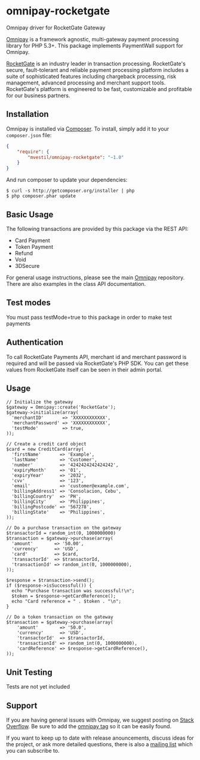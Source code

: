 # omnipay-rocketgate
Omnipay driver for RocketGate Gateway

[Omnipay](https://github.com/thephpleague/omnipay) is a framework agnostic, multi-gateway payment
processing library for PHP 5.3+. This package implements PaymentWall support for Omnipay.

[RocketGate](https://www.rocketgate.com/) is an industry leader in transaction processing. 
RocketGate's secure, fault-tolerant and reliable payment processing platform includes a suite of
 sophisticated features including chargeback processing, risk management, advanced processing 
 and merchant support tools. RocketGate's platform is engineered to be fast, customizable and profitable for our business partners.

## Installation

Omnipay is installed via [Composer](http://getcomposer.org/). To install, simply add it
to your `composer.json` file:

```json
{
    "require": {
        "mvestil/omnipay-rocketgate": "~1.0"
    }
}
```

And run composer to update your dependencies:

    $ curl -s http://getcomposer.org/installer | php
    $ php composer.phar update

## Basic Usage

The following transactions are provided by this package via the REST API:

* Card Payment
* Token Payment
* Refund
* Void
* 3DSecure

For general usage instructions, please see the main [Omnipay](https://github.com/thephpleague/omnipay)
repository.  There are also examples in the class API documentation.

## Test modes

You must pass testMode=true to this package in order to make test payments

## Authentication

To call RocketGate Payments API, merchant id and merchant password is required and will be passed
via RocketGate's PHP SDK. You can get these values from RocketGate itself can be seen in their admin portal.

## Usage

```
// Initialize the gateway
$gateway = Omnipay::create('RocketGate');
$gateway->initialize(array(
  'merchantID'       => 'XXXXXXXXXXXX',
  'merchantPassword' => 'XXXXXXXXXXXX',
  'testMode'         => true,
));

// Create a credit card object
$card = new CreditCard(array(
  'firstName'       => 'Example',
  'lastName'        => 'Customer',
  'number'          => '4242424242424242',
  'expiryMonth'     => '01',
  'expiryYear'      => '2032',
  'cvv'             => '123',
  'email'           => 'customer@example.com',
  'billingAddress1' => 'Consolacion, Cebu',
  'billingCountry'  => 'PH',
  'billingCity'     => 'Philippines',
  'billingPostcode' => '567278',
  'billingState'    => 'Philippines',
));

// Do a purchase transaction on the gateway
$transactorId = random_int(0, 1000000000)
$transaction = $gateway->purchase(array(
  'amount'        => '50.00',
  'currency'      => 'USD',
  'card'          => $card,
  'transactorId'  => $transactorId,
  'transactionId' => random_int(0, 1000000000),
));

$response = $transaction->send();
if ($response->isSuccessful()) {
  echo "Purchase transaction was successful!\n";
  $token = $response->getCardReference();
  echo "Card reference = " . $token . "\n";
}

// Do a token transaction on the gateway
$transaction = $gateway->purchase(array(
    'amount'        => '50.0',
    'currency'      => 'USD',
    'transactorId'  => $transactorId,
    'transactionId' => random_int(0, 1000000000),
    'cardReference' => $response->getCardReference(),
));
```

## Unit Testing

Tests are not yet included

## Support

If you are having general issues with Omnipay, we suggest posting on
[Stack Overflow](http://stackoverflow.com/). Be sure to add the
[omnipay tag](http://stackoverflow.com/questions/tagged/omnipay) so it can be easily found.

If you want to keep up to date with release anouncements, discuss ideas for the project,
or ask more detailed questions, there is also a [mailing list](https://groups.google.com/forum/#!forum/omnipay) which
you can subscribe to.
